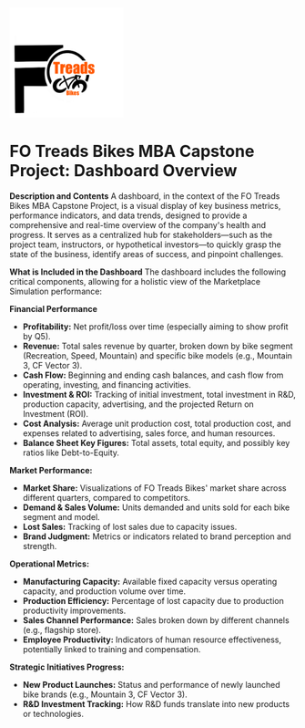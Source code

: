 <img src="https://github.com/LashawnFofung/FO-Tread-Bikes/raw/main/FO%20Tread%20Bikes%20Logo%20PNG.png" width="200" alt="FO Tread Bikes Logo">

<h1>FO Treads Bikes MBA Capstone Project: Dashboard Overview</h1>

<b>Description and Contents</b>
A dashboard, in the context of the FO Treads Bikes MBA Capstone Project, is a visual display of key business metrics, performance indicators, and data trends, designed to provide a comprehensive and real-time overview of the company's health and progress. It serves as a centralized hub for stakeholders—such as the project team, instructors, or hypothetical investors—to quickly grasp the state of the business, identify areas of success, and pinpoint challenges.

<b>What is Included in the Dashboard</b>
The dashboard includes the following critical components, allowing for a holistic view of the Marketplace Simulation performance:

<b>Financial Performance</b>

  - <b>Profitability:</b> Net profit/loss over time (especially aiming to show profit by Q5).
  - <b>Revenue:</b> Total sales revenue by quarter, broken down by bike segment (Recreation, Speed, Mountain) and specific bike models (e.g., Mountain 3, CF Vector 3).
  - <b>Cash Flow:</b> Beginning and ending cash balances, and cash flow from operating, investing, and financing activities.
  - <b>Investment & ROI:</b> Tracking of initial investment, total investment in R&D, production capacity, advertising, and the projected Return on Investment (ROI).
  - <b>Cost Analysis:</b> Average unit production cost, total production cost, and expenses related to advertising, sales force, and human resources.
  - <b>Balance Sheet Key Figures:</b> Total assets, total equity, and possibly key ratios like Debt-to-Equity.


<b>Market Performance:</b>

  - <b>Market Share:</b> Visualizations of FO Treads Bikes' market share across different quarters, compared to competitors.
  - <b>Demand & Sales Volume:</b> Units demanded and units sold for each bike segment and model.
  - <b>Lost Sales:</b> Tracking of lost sales due to capacity issues.
  - <b>Brand Judgment:</b> Metrics or indicators related to brand perception and strength.


<b>Operational Metrics:</b>

  - <b>Manufacturing Capacity:</b> Available fixed capacity versus operating capacity, and production volume over time.
  - <b>Production Efficiency:</b> Percentage of lost capacity due to production productivity improvements.
  - <b>Sales Channel Performance:</b> Sales broken down by different channels (e.g., flagship store).
  - <b>Employee Productivity:</b> Indicators of human resource effectiveness, potentially linked to training and compensation.


<b>Strategic Initiatives Progress:</b>

  - <b>New Product Launches:</b> Status and performance of newly launched bike brands (e.g., Mountain 3, CF Vector 3).
  - <b>R&D Investment Tracking:</b> How R&D funds translate into new products or technologies.
